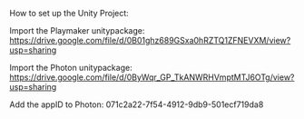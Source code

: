 How to set up the Unity Project:

Import the Playmaker unitypackage: https://drive.google.com/file/d/0B01ghz689GSxa0hRZTQ1ZFNEVXM/view?usp=sharing

Import the Photon unitypackage: https://drive.google.com/file/d/0ByWqr_GP_TkANWRHVmptMTJ6OTg/view?usp=sharing

Add the appID to Photon: 071c2a22-7f54-4912-9db9-501ecf719da8
